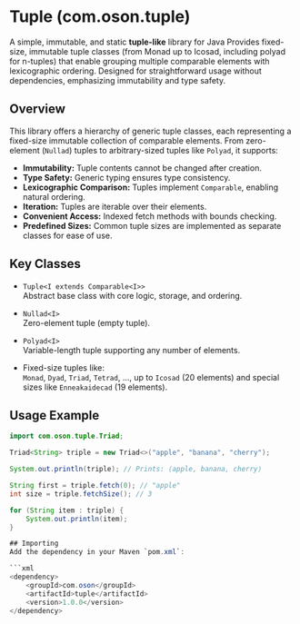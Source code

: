 # Tuple (com.oson.tuple)
A simple, immutable, and static **tuple-like** library for Java Provides fixed-size, immutable tuple classes (from Monad up to Icosad, including polyad for n-tuples) that enable grouping multiple comparable elements with lexicographic ordering. Designed for straightforward usage without dependencies, emphasizing immutability and type safety.

## Overview

This library offers a hierarchy of generic tuple classes, each representing a fixed-size immutable collection of comparable elements. From zero-element (`Nullad`) tuples to arbitrary-sized tuples like `Polyad`, it supports:

- **Immutability:** Tuple contents cannot be changed after creation.
- **Type Safety:** Generic typing ensures type consistency.
- **Lexicographic Comparison:** Tuples implement `Comparable`, enabling natural ordering.
- **Iteration:** Tuples are iterable over their elements.
- **Convenient Access:** Indexed fetch methods with bounds checking.
- **Predefined Sizes:** Common tuple sizes are implemented as separate classes for ease of use.

## Key Classes

- `Tuple<I extends Comparable<I>>`  
  Abstract base class with core logic, storage, and ordering.

- `Nullad<I>`  
  Zero-element tuple (empty tuple).

- `Polyad<I>`  
  Variable-length tuple supporting any number of elements.

- Fixed-size tuples like:  
  `Monad`, `Dyad`, `Triad`, `Tetrad`, ..., up to `Icosad` (20 elements) and special sizes like `Enneakaidecad` (19 elements).

## Usage Example

```java
import com.oson.tuple.Triad;

Triad<String> triple = new Triad<>("apple", "banana", "cherry");

System.out.println(triple); // Prints: ⟨apple, banana, cherry⟩

String first = triple.fetch(0); // "apple"
int size = triple.fetchSize(); // 3

for (String item : triple) {
    System.out.println(item);
}

## Importing
Add the dependency in your Maven `pom.xml`:

```xml
<dependency>
    <groupId>com.oson</groupId>
    <artifactId>tuple</artifactId>
    <version>1.0.0</version>
</dependency>
